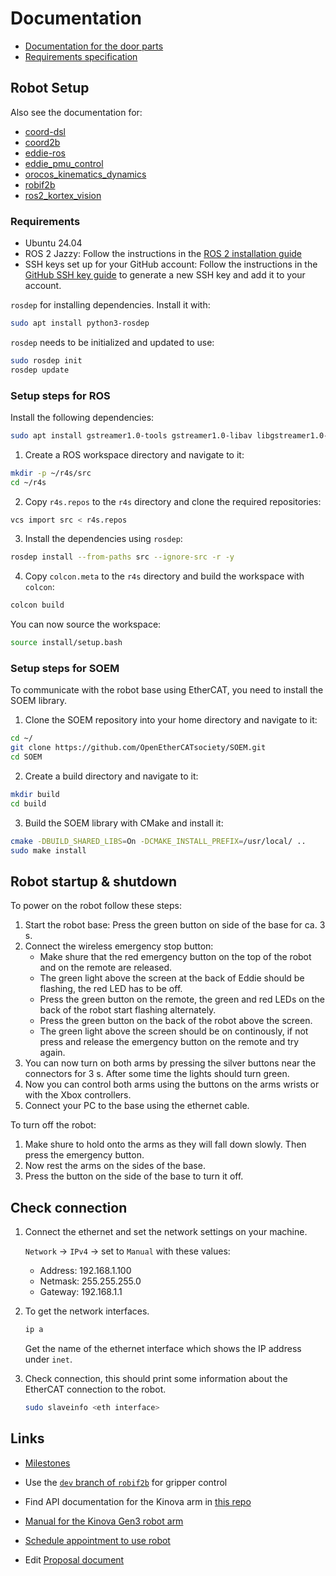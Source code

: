 # Documentation

- [Documentation for the door parts](door_parts.md)
- [Requirements specification](requirements.md)

## Robot Setup

Also see the documentation for:

- [coord-dsl](https://github.com/secorolab/coord-dsl)
- [coord2b](https://github.com/rosym-project/coord2b)
- [eddie-ros](https://github.com/secorolab/eddie-ros)
- [eddie_pmu_control](https://github.com/secorolab/eddie_pmu_control)
- [orocos_kinematics_dynamics](https://github.com/secorolab/orocos_kinematics_dynamics)
- [robif2b](https://github.com/secorolab/robif2b)
- [ros2_kortex_vision](https://github.com/Kinovarobotics/ros2_kortex_vision)

### Requirements

- Ubuntu 24.04
- ROS 2 Jazzy: Follow the instructions in the [ROS 2 installation guide](https://docs.ros.org/en/jazzy/Installation/Ubuntu-Install-Debs.html)
- SSH keys set up for your GitHub account: Follow the instructions in the [GitHub SSH key guide](https://docs.github.com/en/authentication/connecting-to-github-with-ssh/generating-a-new-ssh-key-and-adding-it-to-the-ssh-agent) to generate a new SSH key and add it to your account.

`rosdep` for installing dependencies. Install it with:

```bash
sudo apt install python3-rosdep
```

`rosdep` needs to be initialized and updated to use:

```bash
sudo rosdep init
rosdep update
```

### Setup steps for ROS

Install the following dependencies:

```bash
sudo apt install gstreamer1.0-tools gstreamer1.0-libav libgstreamer1.0-dev libgstreamer-plugins-base1.0-dev libgstreamer-plugins-good1.0-dev gstreamer1.0-plugins-good gstreamer1.0-plugins-base
```

1. Create a ROS workspace directory and navigate to it:

```bash
mkdir -p ~/r4s/src
cd ~/r4s
```

2. Copy `r4s.repos` to the `r4s` directory and clone the required repositories:

```bash
vcs import src < r4s.repos
```

3. Install the dependencies using `rosdep`:

```bash
rosdep install --from-paths src --ignore-src -r -y
```

4. Copy `colcon.meta` to the `r4s` directory and build the workspace with `colcon`:

```bash
colcon build
```

You can now source the workspace:

```bash
source install/setup.bash
```

### Setup steps for SOEM

To communicate with the robot base using EtherCAT, you need to install the SOEM library.

1. Clone the SOEM repository into your home directory and navigate to it:

```bash
cd ~/
git clone https://github.com/OpenEtherCATsociety/SOEM.git
cd SOEM
```

2. Create a build directory and navigate to it:

```bash
mkdir build
cd build
```

3. Build the SOEM library with CMake and install it:

```bash
cmake -DBUILD_SHARED_LIBS=On -DCMAKE_INSTALL_PREFIX=/usr/local/ ..
sudo make install
```

## Robot startup & shutdown

To power on the robot follow these steps:

1. Start the robot base: Press the green button on side of the base for ca. 3 s.
2. Connect the wireless emergency stop button:
   - Make shure that the red emergency button on the top of the robot and on the remote are released.
   - The green light above the screen at the back of Eddie should be flashing, the red LED has to be off.
   - Press the green button on the remote, the green and red LEDs on the back of the robot start flashing alternately.
   - Press the green button on the back of the robot above the screen.
   - The green light above the screen should be on continously, if not press and release the emergency button on the remote and try again.
3. You can now turn on both arms by pressing the silver buttons near the connectors for 3 s. After some time the lights should turn green.
4. Now you can control both arms using the buttons on the arms wrists or with the Xbox controllers.
5. Connect your PC to the base using the ethernet cable.

To turn off the robot:

1. Make shure to hold onto the arms as they will fall down slowly. Then press the emergency button.
2. Now rest the arms on the sides of the base.
3. Press the button on the side of the base to turn it off.

## Check connection

1. Connect the ethernet and set the network settings on your machine.

   `Network` -> `IPv4` -> set to `Manual` with these values:
   
   - Address: 192.168.1.100
   - Netmask: 255.255.255.0
   - Gateway: 192.168.1.1

2. To get the network interfaces.

   ```bash
   ip a
   ```
   
   Get the name of the ethernet interface which shows the IP address under `inet`.

3. Check connection, this should print some information about the EtherCAT connection to the robot.
   
   ```bash
   sudo slaveinfo <eth interface>
   ```

## Links

- [Milestones](https://github.com/orgs/Robots4Sustainability/projects/1)

- Use the [`dev` branch of `robif2b`](https://github.com/secorolab/robif2b/tree/dev) for gripper control

- Find API documentation for the Kinova arm in [this repo](https://github.com/Kinovarobotics/Kinova-kortex2_Gen3_G3L)

- [Manual for the Kinova Gen3 robot arm](/manuals/EN-UG-014-Gen3-Ultra-lightweight-user-guide-r10.0.pdf)

- [Schedule appointment to use robot](https://nc.uni-bremen.de/index.php/apps/calendar/appointment/qF4zidrge9nt)

- Edit [Proposal document](https://typst.app/project/wYIco69fCEmJgELcsgiucs)
